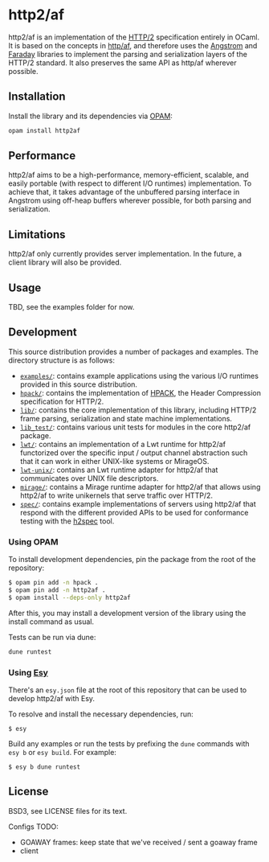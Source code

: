 # http2/af

http2/af is an implementation of the
[HTTP/2](https://tools.ietf.org/html/rfc7540) specification entirely in OCaml.
It is based on the concepts in
[http/af](https://github.com/inhabitedtype/httpaf), and therefore uses the
[Angstrom][angstrom] and [Faraday][faraday] libraries to implement the parsing
and serialization layers of the HTTP/2 standard. It also preserves the same API
as http/af wherever possible.

[angstrom]: https://github.com/inhabitedtype/angstrom
[faraday]: https://github.com/inhabitedtype/faraday

## Installation

Install the library and its dependencies via [OPAM][opam]:

[opam]: http://opam.ocaml.org/

```bash
opam install http2af
```
## Performance

http2/af aims to be a high-performance, memory-efficient, scalable, and easily
portable (with respect to different I/O runtimes) implementation. To achieve
that, it takes advantage of the unbuffered parsing interface in Angstrom using
off-heap buffers wherever possible, for both parsing and serialization.

## Limitations

http2/af only currently provides server implementation. In the future, a client
library will also be provided.

## Usage

TBD, see the examples folder for now.

## Development

This source distribution provides a number of packages and examples. The
directory structure is as follows:

- [`examples/`](./examples): contains example applications using the various
  I/O runtimes provided in this source distribution.
- [`hpack/`](./hpack): contains the implementation of
  [HPACK](https://tools.ietf.org/html/rfc7541), the Header Compression
  specification for HTTP/2.
- [`lib/`](./lib): contains the core implementation of this library, including
  HTTP/2 frame parsing, serialization and state machine implementations.
- [`lib_test/`](./lib_test): contains various unit tests for modules in the
  core http2/af package.
-  [`lwt/`](./lwt): contains an implementation of a Lwt runtime for http2/af
  functorized over the specific input / output channel abstraction such that it
  can work in either UNIX-like systems or MirageOS.
- [`lwt-unix/`](./lwt-unix): contains an Lwt runtime adapter for http2/af that
  communicates over UNIX file descriptors.
- [`mirage/`](./mirage): contains a Mirage runtime adapter for http2/af that
  allows using http2/af to write unikernels that serve traffic over HTTP/2.
- [`spec/`](./spec): contains example implementations of servers using http2/af
  that respond with the different provided APIs to be used for conformance
  testing with the [h2spec](https://github.com/summerwind/h2spec) tool.

### Using OPAM

To install development dependencies, pin the package from the root of the
repository:

```bash
$ opam pin add -n hpack .
$ opam pin add -n http2af .
$ opam install --deps-only http2af
```

After this, you may install a development version of the library using the
install command as usual.

Tests can be run via dune:

```bash
dune runtest
```

### Using [Esy](https://esy.sh)

There's an `esy.json` file at the root of this repository that can be used
to develop http2/af with Esy.

To resolve and install the necessary dependencies, run:

```
$ esy
```

Build any examples or run the tests by prefixing the `dune` commands with
`esy b` or `esy build`. For example:

```
$ esy b dune runtest
```

## License

BSD3, see LICENSE files for its text.


Configs TODO:

- GOAWAY frames: keep state that we've received / sent a goaway frame
- client

